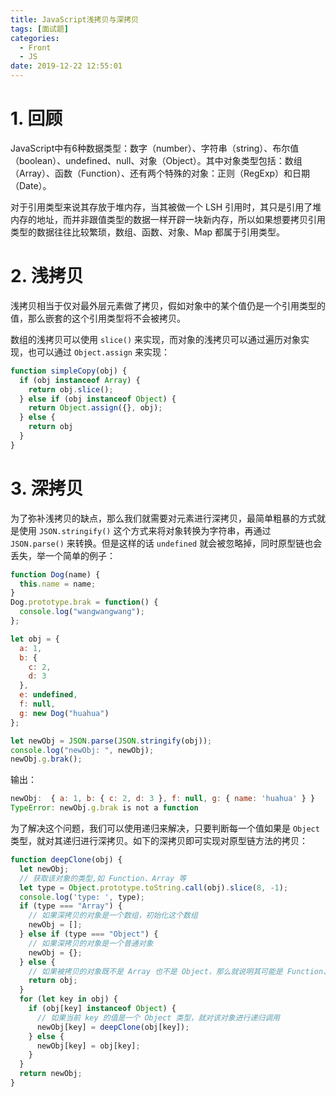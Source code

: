 ```yaml
---
title: JavaScript浅拷贝与深拷贝
tags: [面试题]
categories:
  - Front
  - JS
date: 2019-12-22 12:55:01
---
```


# 1. 回顾

JavaScript中有6种数据类型：数字（number）、字符串（string）、布尔值（boolean）、undefined、null、对象（Object）。其中对象类型包括：数组（Array）、函数（Function）、还有两个特殊的对象：正则（RegExp）和日期（Date）。

对于引用类型来说其存放于堆内存，当其被做一个 LSH 引用时，其只是引用了堆内存的地址，而并非跟值类型的数据一样开辟一块新内存，所以如果想要拷贝引用类型的数据往往比较繁琐，数组、函数、对象、Map 都属于引用类型。

# 2. 浅拷贝

浅拷贝相当于仅对最外层元素做了拷贝，假如对象中的某个值仍是一个引用类型的值，那么嵌套的这个引用类型将不会被拷贝。

数组的浅拷贝可以使用 `slice()` 来实现，而对象的浅拷贝可以通过遍历对象实现，也可以通过 `Object.assign` 来实现：

```js
function simpleCopy(obj) {
  if (obj instanceof Array) {
    return obj.slice();
  } else if (obj instanceof Object) {
    return Object.assign({}, obj);
  } else {
    return obj
  }
}
```

# 3. 深拷贝

为了弥补浅拷贝的缺点，那么我们就需要对元素进行深拷贝，最简单粗暴的方式就是使用 `JSON.stringify()` 这个方式来将对象转换为字符串，再通过 `JSON.parse()` 来转换。但是这样的话 `undefined` 就会被忽略掉，同时原型链也会丢失，举一个简单的例子：

```js
function Dog(name) {
  this.name = name;
}
Dog.prototype.brak = function() {
  console.log("wangwangwang");
};

let obj = {
  a: 1,
  b: {
    c: 2,
    d: 3
  },
  e: undefined,
  f: null,
  g: new Dog("huahua")
};

let newObj = JSON.parse(JSON.stringify(obj));
console.log("newObj: ", newObj);
newObj.g.brak();
```

输出：

```js
newObj:  { a: 1, b: { c: 2, d: 3 }, f: null, g: { name: 'huahua' } }
TypeError: newObj.g.brak is not a function
```

为了解决这个问题，我们可以使用递归来解决，只要判断每一个值如果是 `Object` 类型，就对其递归进行深拷贝。如下的深拷贝即可实现对原型链方法的拷贝：

```js
function deepClone(obj) {
  let newObj;
  // 获取该对象的类型,如 Function、Array 等
  let type = Object.prototype.toString.call(obj).slice(8, -1);
  console.log('type: ', type);
  if (type === "Array") {
    // 如果深拷贝的对象是一个数组，初始化这个数组
    newObj = [];
  } else if (type === "Object") {
    // 如果深拷贝的对象是一个普通对象
    newObj = {};
  } else {
    // 如果被拷贝的对象既不是 Array 也不是 Object，那么就说明其可能是 Function、RegExp、Date 这种特殊类型，直接返回原值
    return obj;
  }
  for (let key in obj) {
    if (obj[key] instanceof Object) {
      // 如果当前 key 的值是一个 Object 类型，就对该对象进行递归调用
      newObj[key] = deepClone(obj[key]);
    } else {
      newObj[key] = obj[key];
    }
  }
  return newObj;
}
```